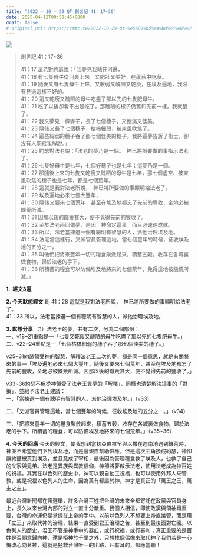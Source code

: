 ```yaml
---
title: "2022 – 10 – 29 QT 創世記 41：17~36"
date: 2025-04-12T00:58:45+0800
draft: false
# original_url: https://cmtc.tw/2022-10-29-qt-%e5%89%b5%e4%b8%96%e8%a8%98-41%ef%bc%9a1736
---
```


![](/images/qt.jpg)
> 創世記 41：17\~36
>
> 41：17 法老對約瑟說：「我夢見我站在河邊，  
> 41：18 有七隻母牛從河裏上來，又肥壯又美好，在蘆荻中吃草。  
> 41：19 隨後又有七隻母牛上來，又軟弱又醜陋又乾瘦，在埃及遍地，我沒有見過這樣不好的。  
> 41：20 這又乾瘦又醜陋的母牛吃盡了那以先的七隻肥母牛，  
> 41：21 吃了以後卻看不出是吃了，那醜陋的樣子仍舊和先前一樣。我就醒了。  
> 41：22 我又夢見一棵麥子，長了七個穗子，又飽滿又佳美，  
> 41：23 隨後又長了七個穗子，枯槁細弱，被東風吹焦了。  
> 41：24 這些細弱的穗子吞了那七個佳美的穗子。我將這夢告訴了術士，卻沒有人能給我解說。」  
> 41：25 約瑟對法老說：「法老的夢乃是一個。　神已將所要做的事指示法老了。  
> 41：26 七隻好母牛是七年，七個好穗子也是七年；這夢乃是一個。  
> 41：27 那隨後上來的七隻又乾瘦又醜陋的母牛是七年，那七個虛空、被東風吹焦的穗子也是七年，都是七個荒年。  
> 41：28 這就是我對法老所說，　神已將所要做的事顯明給法老了。  
> 41：29 埃及遍地必來七個大豐年，  
> 41：30 隨後又要來七個荒年，甚至在埃及地都忘了先前的豐收，全地必被饑荒所滅。  
> 41：31 因那以後的饑荒甚大，便不覺得先前的豐收了。  
> 41：32 至於法老兩回做夢，是因　神命定這事，而且必速速成就。  
> 41：33 所以，法老當揀選一個有聰明有智慧的人，派他治理埃及地。  
> 41：34 法老當這樣行，又派官員管理這地。當七個豐年的時候，征收埃及地的五分之一，  
> 41：35 叫他們把將來豐年一切的糧食聚斂起來，積蓄五穀，收存在各城裏做食物，歸於法老的手下。  
> 41：36 所積蓄的糧食可以防備埃及地將來的七個荒年，免得這地被饑荒所滅。」

**1.  經文3遍**

**2. 今天默想經文**
創 41：28 這就是我對法老所說，　神已將所要做的事顯明給法老了。  
41：33 所以，法老當揀選一個有聰明有智慧的人，派他治理埃及地。

**3. 默想分享**
（1）法老王的夢，共有二次，分為二個部份：  
一、v18\~21重點是—「七隻又乾瘦又醜陋的母牛吃盡了那以先的七隻肥母牛。」  
二、v22\~24重點是—「七個枯槁細弱的穗子吞了那七個佳美的穗子。」

v25\~31約瑟領受神的智慧，解釋法老王二次的夢，都是同一個意思，就是有關將來的事—「埃及遍地必來七個大豐年，隨後又要來七個荒年，甚至在埃及地都忘了先前的豐收，全地必被饑荒所滅。因那以後的饑荒甚大，便不覺得先前的豐收了。」

v33\~36約瑟不但從神領受了法老王異夢的「解釋」，同樣也清楚解決這事的「對策」，並給予法老王建議：  
一、「當揀選一個有聰明有智慧的人，派他治理埃及地。」（v33）

二、「又派官員管理這地，當七個豐年的時候，征收埃及地的五分之一。」（v34）

三、「把將來豐年一切的糧食聚斂起來，積蓄五穀，收存在各城裏做食物，歸於法老的手下。所積蓄的糧食，可以防備埃及地將來的七個荒年。」（v35\~36）

**4. 今天的回應**
今天的經文，使我想到當初亞伯拉罕與以撒在迦南地遇到饑荒時，神並不希望他們下到埃及地，而是會親自幫助供應。但是這次主角換成約瑟，神卻讓約瑟被賣到埃及，並且竟成了宰相，最後因為管理糧食救了埃及人，也救了自己的父家與兄弟。法老是異族與異教信仰，神卻將夢啟示法老，使用法老成為神百姓的祝福。其實在以色列的歷史中，神可以親自動工祝福，也可以使用外邦人來管教，或是祝福以色列人的生命，因為萬有都屬於神，神才是真正的「萬王之王，萬主之主」。

最近台灣新聞都在瘋選舉，許多台灣百姓把台灣的未來全都寄託在政黨與官員身上，長久以來台灣內部的對立一直十分嚴重。我個人相信，即使政黨與領袖再重要，台灣的命運仍是掌握在上帝的手中。以前以色列人不想要上帝直接管，而是用「立王」來取代神的治理，結果一直受到君王治理之苦，甚至到最後面對亡國。以色列人的歷史，君王不管是神手中的器皿，或行祝福，或行審判；真正重要的是百姓是否願意歸向神，還是拒神於千里之外，只想找個偶像來取代神？我們若是一心悔改心向著神，這就是拯救台灣唯一的出路，凡有耳的，都應當聽！
